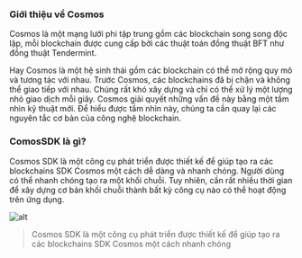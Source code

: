 ### Giới thiệu về Cosmos
Cosmos là một mạng lưới phi tập trung gồm các blockchain song song độc lập, mỗi blockchain được cung cấp bởi các thuật toán đồng thuật BFT như đồng thuật Tendermint.

Hay Cosmos là một hệ sinh thái gồm các blockchain có thể mở rộng quy mô và tương tác với nhau. Trước Cosmos, các blockchains đã bị chặn và không thể giao tiếp với nhau.
Chúng rất khó xây dựng và chỉ có thể xử lý một lượng nhỏ giao dịch mỗi giây.
Cosmos giải quyết những vấn đề này bằng một tầm nhìn kỹ thuật mới. Để hiểu được tầm nhìn này, chúng ta cần quay lại các nguyên tắc cơ bản của công nghệ blockchain.

### ComosSDK là gì?
Cosmos SDK là một công cụ phát triển được thiết kế để giúp tạo ra các blockchains SDK Cosmos một cách dễ dàng và nhanh chóng. Người dùng có thể nhanh chóng tạo ra một khối chuỗi. Tuy nhiên, cần rất nhiều thời gian để xây dựng cơ bản khối chuỗi thành bất kỳ công cụ nào có thể hoạt động trên ứng dụng. 

![alt](https://lh6.googleusercontent.com/rvEqb2tD-EF0-9CS8_1hhRYD2jkH_8rrqHoyeszgzmNt1B1utYOKstizCeeOdXOE3XAL6XutKq8BzHVZQjqHC5LSGbIE_dlbqhXe_WPNSC1BuKIR_sjejH7lQi1rmsFHO1q4UbbA)
> Cosmos SDK là một công cụ phát triển được thiết kế để giúp tạo ra các blockchains SDK Cosmos một cách nhanh chóng



